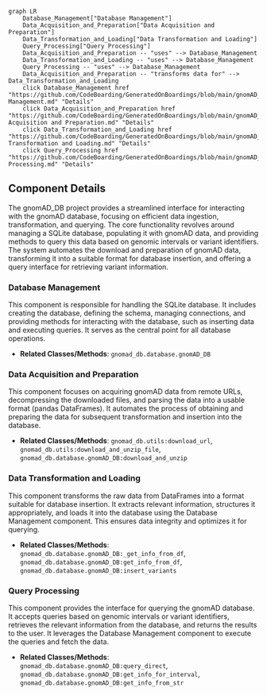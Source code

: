 ```mermaid
graph LR
    Database_Management["Database Management"]
    Data_Acquisition_and_Preparation["Data Acquisition and Preparation"]
    Data_Transformation_and_Loading["Data Transformation and Loading"]
    Query_Processing["Query Processing"]
    Data_Acquisition_and_Preparation -- "uses" --> Database_Management
    Data_Transformation_and_Loading -- "uses" --> Database_Management
    Query_Processing -- "uses" --> Database_Management
    Data_Acquisition_and_Preparation -- "transforms data for" --> Data_Transformation_and_Loading
    click Database_Management href "https://github.com/CodeBoarding/GeneratedOnBoardings/blob/main/gnomAD_DB/Database Management.md" "Details"
    click Data_Acquisition_and_Preparation href "https://github.com/CodeBoarding/GeneratedOnBoardings/blob/main/gnomAD_DB/Data Acquisition and Preparation.md" "Details"
    click Data_Transformation_and_Loading href "https://github.com/CodeBoarding/GeneratedOnBoardings/blob/main/gnomAD_DB/Data Transformation and Loading.md" "Details"
    click Query_Processing href "https://github.com/CodeBoarding/GeneratedOnBoardings/blob/main/gnomAD_DB/Query Processing.md" "Details"
```

## Component Details

The gnomAD_DB project provides a streamlined interface for interacting with the gnomAD database, focusing on efficient data ingestion, transformation, and querying. The core functionality revolves around managing a SQLite database, populating it with gnomAD data, and providing methods to query this data based on genomic intervals or variant identifiers. The system automates the download and preparation of gnomAD data, transforming it into a suitable format for database insertion, and offering a query interface for retrieving variant information.

### Database Management
This component is responsible for handling the SQLite database. It includes creating the database, defining the schema, managing connections, and providing methods for interacting with the database, such as inserting data and executing queries. It serves as the central point for all database operations.
- **Related Classes/Methods**: `gnomad_db.database.gnomAD_DB`

### Data Acquisition and Preparation
This component focuses on acquiring gnomAD data from remote URLs, decompressing the downloaded files, and parsing the data into a usable format (pandas DataFrames). It automates the process of obtaining and preparing the data for subsequent transformation and insertion into the database.
- **Related Classes/Methods**: `gnomad_db.utils:download_url`, `gnomad_db.utils:download_and_unzip_file`, `gnomad_db.database.gnomAD_DB:download_and_unzip`

### Data Transformation and Loading
This component transforms the raw data from DataFrames into a format suitable for database insertion. It extracts relevant information, structures it appropriately, and loads it into the database using the Database Management component. This ensures data integrity and optimizes it for querying.
- **Related Classes/Methods**: `gnomad_db.database.gnomAD_DB:_get_info_from_df`, `gnomad_db.database.gnomAD_DB:get_info_from_df`, `gnomad_db.database.gnomAD_DB:insert_variants`

### Query Processing
This component provides the interface for querying the gnomAD database. It accepts queries based on genomic intervals or variant identifiers, retrieves the relevant information from the database, and returns the results to the user. It leverages the Database Management component to execute the queries and fetch the data.
- **Related Classes/Methods**: `gnomad_db.database.gnomAD_DB:query_direct`, `gnomad_db.database.gnomAD_DB:get_info_for_interval`, `gnomad_db.database.gnomAD_DB:get_info_from_str`